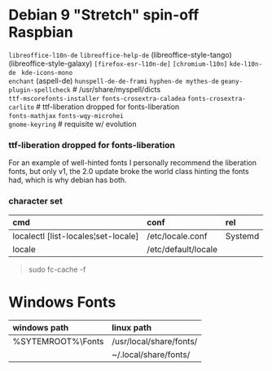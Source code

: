 # Debian 9 "Stretch" spin-off Raspbian

`libreoffice-l10n-de` `libreoffice-help-de` \(libreoffice-style-tango\) \(libreoffice-style-galaxy\) `[firefox-esr-l10n-de]` `[chromium-l10n]` `kde-l10n-de` ` kde-icons-mono`  
`enchant` \(aspell-de\) `hunspell-de-de-frami` `hyphen-de mythes-de` `geany-plugin-spellcheck`   # /usr/share/myspell/dicts  
`ttf-mscorefonts-installer` `fonts-crosextra-caladea` `fonts-crosextra-carlito` # ttf-liberation dropped for fonts-liberation  
`fonts-mathjax` `fonts-wqy-microhei`  
`gnome-keyring`   # requisite w/ evolution


### ttf-liberation dropped for fonts-liberation

>>>
For an example of well-hinted fonts I personally 
recommend the liberation fonts, but only v1, the 2.0 update broke the world 
class hinting the fonts had, which is why debian has both.
>>>


### character set

| cmd | conf | rel
| :--- | :--- | :---
| localectl [list-locales¦set-locale] | /etc/locale.conf | Systemd
| locale | /etc/default/locale |

> sudo fc-cache -f


# Windows Fonts

| windows path | linux path
| :--- | :---
| %SYTEMROOT%\Fonts | /usr/local/share/fonts/
| | ~/.local/share/fonts/
